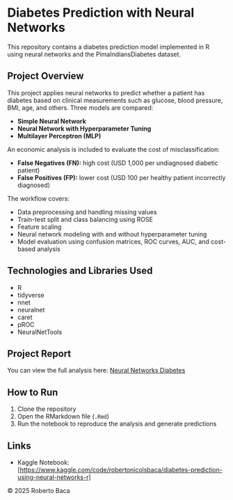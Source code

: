 # Diabetes Prediction with Neural Networks

This repository contains a diabetes prediction model implemented in R using neural networks and the PimaIndiansDiabetes dataset.

## Project Overview

This project applies neural networks to predict whether a patient has diabetes based on clinical measurements such as glucose, blood pressure, BMI, age, and others. Three models are compared:

- **Simple Neural Network**  
- **Neural Network with Hyperparameter Tuning**  
- **Multilayer Perceptron (MLP)**  

An economic analysis is included to evaluate the cost of misclassification:

- **False Negatives (FN):** high cost (USD 1,000 per undiagnosed diabetic patient)  
- **False Positives (FP):** lower cost (USD 100 per healthy patient incorrectly diagnosed)  

The workflow covers:

- Data preprocessing and handling missing values  
- Train-test split and class balancing using ROSE  
- Feature scaling  
- Neural network modeling with and without hyperparameter tuning  
- Model evaluation using confusion matrices, ROC curves, AUC, and cost-based analysis  

## Technologies and Libraries Used

- R  
- tidyverse  
- nnet  
- neuralnet  
- caret  
- pROC  
- NeuralNetTools  

## Project Report

You can view the full analysis here: [Neural Networks Diabetes]([link-to-your-prettydoc-html](https://roberbaca.github.io/neural-networks-diabetes/))

## How to Run

1. Clone the repository  
2. Open the RMarkdown file (`.Rmd`)  
3. Run the notebook to reproduce the analysis and generate predictions  

## Links

- Kaggle Notebook: [https://www.kaggle.com/code/robertonicolsbaca/diabetes-prediction-using-neural-networks-r]  

© 2025 Roberto Baca
